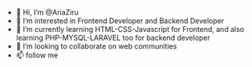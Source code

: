 - 👋 Hi, I’m @AriaZiru
- 👀 I’m interested in Frontend Developer and Backend Developer
- 🌱 I’m currently learning HTML-CSS-Javascript for Frontend, and also learning PHP-MYSQL-LARAVEL too for backend developer
- 💞️ I’m looking to collaborate on web communities
- 📫 follow me

<!---
AriaZiru/AriaZiru is a ✨ special ✨ repository because its `README.md` (this file) appears on your GitHub profile.
You can click the Preview link to take a look at your changes.
--->
